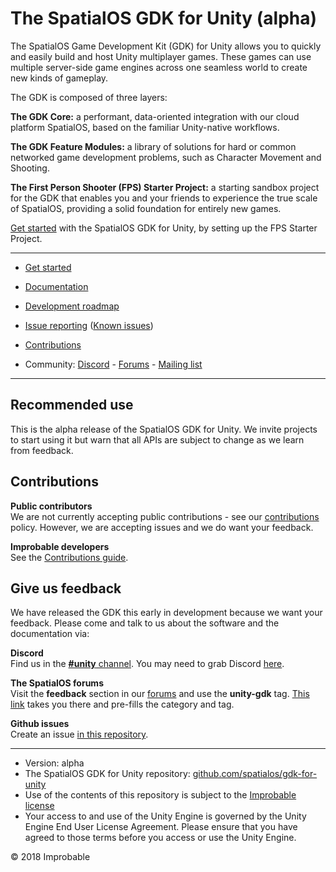 # The SpatialOS GDK for Unity (alpha)

The SpatialOS Game Development Kit (GDK) for Unity allows you to quickly and easily build and host Unity multiplayer games. These games can use multiple server-side game engines across one seamless world to create new kinds of gameplay.

The GDK is composed of three layers:

**The GDK Core:** a performant, data-oriented integration with our cloud platform SpatialOS, based on the familiar Unity-native workflows.

**The GDK Feature Modules:** a library of solutions for hard or common networked game development problems, such as Character Movement and Shooting.

**The First Person Shooter (FPS) Starter Project:** a starting sandbox project for the GDK that enables you and your friends to experience the true scale of SpatialOS, providing a solid foundation for entirely new games.

[Get started](https://docs.improbable.io/unity/alpha/get-started) with the SpatialOS GDK for Unity, by setting up the FPS Starter Project.

---

* [Get started](https://docs.improbable.io/unity/alpha/get-started)
* [Documentation](https://docs.improbable.io/unity/alpha/)

* [Development roadmap](https://trello.com/b/29tMKyQC)
* [Issue reporting](https://github.com/spatialos/UnityGDK/issues) ([Known issues](https://docs.improbable.io/unity/alpha/known-issues))
* [Contributions](/.github/CONTRIBUTING.md)

* Community: [Discord](https://discord.gg/SCZTCYm) - [Forums](https://forums.improbable.io/latest?tags=unity-gdk) - [Mailing list](http://go.pardot.com/l/169082/2018-06-25/27mhsb)

---

## Recommended use

This is the alpha release of the SpatialOS GDK for Unity. We invite projects to start using it but warn that all APIs are subject to change as we learn from feedback. 

## Contributions

**Public contributors**<br/>
We are not currently accepting public contributions - see our [contributions](.github/CONTRIBUTING.md) policy. However, we are accepting issues and we do want your feedback.

**Improbable developers**<br/>
See the [Contributions guide](https://improbableio.atlassian.net/wiki/x/foDrDw).

## Give us feedback

We have released the GDK this early in development because we want your feedback. Please come and talk to us about the software and the documentation via:

**Discord**<br/>
Find us in the [**#unity** channel](https://discord.gg/SCZTCYm). You may need to grab Discord [here](https://discordapp.com).

**The SpatialOS forums**<br/>
Visit the **feedback** section in our [forums](https://forums.improbable.io) and use the **unity-gdk** tag. [This link](https://forums.improbable.io/new-topic?category=Feedback&tags=unity-gdk) takes you there and pre-fills the category and tag.

**Github issues**<br/>
Create an issue [in this repository](https://github.com/spatialos/UnityGDK/issues).

---
* Version: alpha 
* The SpatialOS GDK for Unity repository: [github.com/spatialos/gdk-for-unity](https://github.com/spatialos/UnityGDK)
* Use of the contents of this repository is subject to the [Improbable license](LICENSE.md)
* Your access to and use of the Unity Engine is governed by the Unity Engine End User License Agreement. Please ensure that you have agreed to those terms before you access or use the Unity Engine.

&copy; 2018 Improbable
